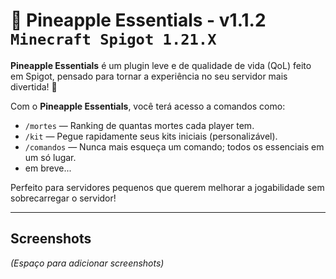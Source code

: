 # 🍍 Pineapple Essentials - v1.1.2 `Minecraft Spigot 1.21.X`

**Pineapple Essentials** é um plugin leve e de qualidade de vida (QoL) feito em Spigot, pensado para tornar a experiência no seu servidor mais divertida! 🌟

Com o **Pineapple Essentials**, você terá acesso a comandos como:  
- `/mortes` — Ranking de quantas mortes cada player tem.  
- `/kit` — Pegue rapidamente seus kits iniciais (personalizável).  
- `/comandos` — Nunca mais esqueça um comando; todos os essenciais em um só lugar.
- em breve...

Perfeito para servidores pequenos que querem melhorar a jogabilidade sem sobrecarregar o servidor!

---

## Screenshots
*(Espaço para adicionar screenshots)*

